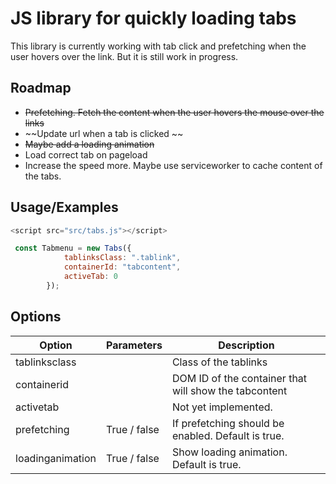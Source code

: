
# JS library for quickly loading tabs
This library is currently working with tab click and prefetching when the user hovers over the link.
But it is still work in progress.


## Roadmap
- ~~Prefetching. Fetch the content when the user hovers the mouse over the links~~
- ~~Update url when a tab is clicked ~~
- ~~Maybe add a loading animation~~
- Load correct tab on pageload
- Increase the speed more. Maybe use serviceworker to cache content of the tabs.


## Usage/Examples

```javascript
<script src="src/tabs.js"></script>

 const Tabmenu = new Tabs({
            tablinksClass: ".tablink",
            containerId: "tabcontent",
            activeTab: 0
        });
```

## Options

| Option        | Parameters   | Description                                           |
|---------------|--------------|-------------------------------------------------------|
| tablinksclass |              | Class of the tablinks                                 |
| containerid   |              | DOM ID of the container that will show the tabcontent |
| activetab     |              | Not yet implemented.                                  |
| prefetching   | True / false | If prefetching should be enabled. Default is true.    |
| loadinganimation   | True / false | Show loading animation. Default is true.    |
